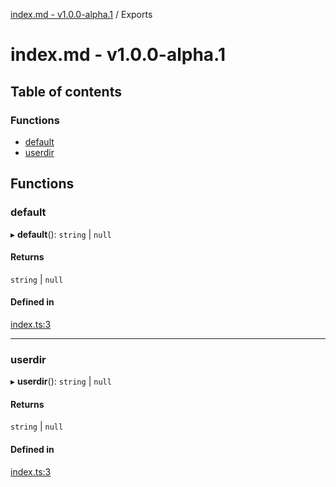 [index.md - v1.0.0-alpha.1](README.md) / Exports

# index.md - v1.0.0-alpha.1

## Table of contents

### Functions

- [default](modules.md#default)
- [userdir](modules.md#userdir)

## Functions

### default

▸ **default**(): `string` \| `null`

#### Returns

`string` \| `null`

#### Defined in

[index.ts:3](https://github.com/saqqdy/userdir/blob/c2454ff/src/index.ts#L3)

---

### userdir

▸ **userdir**(): `string` \| `null`

#### Returns

`string` \| `null`

#### Defined in

[index.ts:3](https://github.com/saqqdy/userdir/blob/c2454ff/src/index.ts#L3)
